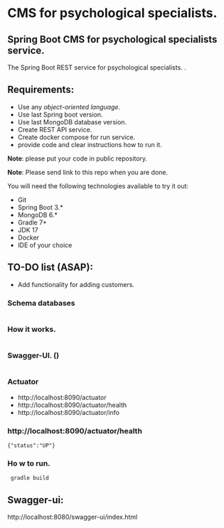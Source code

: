 # CMS for psychological specialists.

## Spring Boot CMS for psychological specialists service.

The Spring Boot REST service for psychological specialists. .

## Requirements:

- Use any *object-oriented language*.
- Use last Spring boot version.
- Use last MongoDB database version.
- Create REST API service.
- Create docker compose for run service.
- provide code and clear instructions how to run it.

**Note**: please put your code in public repository.

**Note**: Please send link to this repo when you are done.

You will need the following technologies available to try it out:

* Git
* Spring Boot 3.*
* MongoDB 6.*
* Gradle 7+
* JDK 17
* Docker
* IDE of your choice

## TO-DO list (ASAP):
- Add functionality for adding customers.

### Schema databases

![]()

### How it works.

![]()

### Swagger-UI. ()

![]()

### Actuator

* http://localhost:8090/actuator
* http://localhost:8090/actuator/health
* http://localhost:8090/actuator/info

### http://localhost:8090/actuator/health

```{"status":"UP"}```

### Ho w to run.

``` gradle build```

## Swagger-ui:
http://localhost:8080/swagger-ui/index.html
![]()